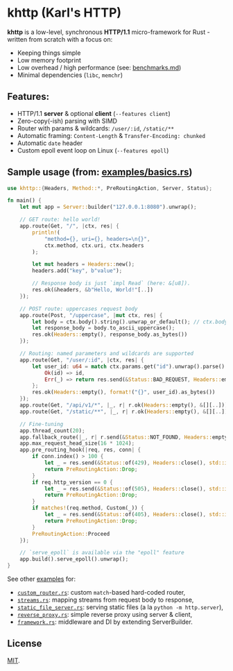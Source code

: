 # khttp (Karl's HTTP)

**khttp** is a low-level, synchronous **HTTP/1.1** micro-framework for Rust - written from scratch with a focus on:

* Keeping things simple
* Low memory footprint
* Low overhead / high performance (see: [benchmarks.md](./benchmarks.md))
* Minimal dependencies (`libc`, `memchr`)

## Features:

* HTTP/1.1 **server** & optional **client** (`--features client`)
* Zero-copy(-ish) parsing with SIMD
* Router with params & wildcards: `/user/:id`, `/static/**`
* Automatic framing: `Content-Length` & `Transfer-Encoding: chunked`
* Automatic `date` header
* Custom epoll event loop on Linux (`--features epoll`)

## Sample usage (from: [examples/basics.rs](./examples/basics.rs))

```rust
use khttp::{Headers, Method::*, PreRoutingAction, Server, Status};

fn main() {
    let mut app = Server::builder("127.0.0.1:8080").unwrap();

    // GET route: hello world!
    app.route(Get, "/", |ctx, res| {
        println!(
            "method={}, uri={}, headers=\n{}",
            ctx.method, ctx.uri, ctx.headers
        );

        let mut headers = Headers::new();
        headers.add("key", b"value");

        // Response body is just `impl Read` (here: &[u8]).
        res.ok(&headers, &b"Hello, World!"[..])
    });

    // POST route: uppercases request body
    app.route(Post, "/uppercase", |mut ctx, res| {
        let body = ctx.body().string().unwrap_or_default(); // ctx.body() is `impl Read`
        let response_body = body.to_ascii_uppercase();
        res.ok(Headers::empty(), response_body.as_bytes())
    });

    // Routing: named parameters and wildcards are supported
    app.route(Get, "/user/:id", |ctx, res| {
        let user_id: u64 = match ctx.params.get("id").unwrap().parse() {
            Ok(id) => id,
            Err(_) => return res.send(&Status::BAD_REQUEST, Headers::empty(), &[][..]),
        };
        res.ok(Headers::empty(), format!("{}", user_id).as_bytes())
    });
    app.route(Get, "/api/v1/*", |_, r| r.ok(Headers::empty(), &[][..]));
    app.route(Get, "/static/**", |_, r| r.ok(Headers::empty(), &[][..]));

    // Fine-tuning
    app.thread_count(20);
    app.fallback_route(|_, r| r.send(&Status::NOT_FOUND, Headers::empty(), &b"404"[..]));
    app.max_request_head_size(16 * 1024);
    app.pre_routing_hook(|req, res, conn| {
        if conn.index() > 100 {
            let _ = res.send(&Status::of(429), Headers::close(), std::io::empty());
            return PreRoutingAction::Drop;
        }
        if req.http_version == 0 {
            let _ = res.send(&Status::of(505), Headers::close(), std::io::empty());
            return PreRoutingAction::Drop;
        }
        if matches!(req.method, Custom(_)) {
            let _ = res.send(&Status::of(405), Headers::close(), std::io::empty());
            return PreRoutingAction::Drop;
        }
        PreRoutingAction::Proceed
    });

    // `serve_epoll` is available via the "epoll" feature
    app.build().serve_epoll().unwrap();
}
```

See other [examples](./examples) for:

* [`custom_router.rs`](./examples/custom_router.rs): custom `match`-based hard-coded router,
* [`streams.rs`](./examples/streams.rs): mapping streams from request body to response,
* [`static_file_server.rs`](./examples/static_file_server.rs): serving static files (a la `python -m http.server`),
* [`reverse_proxy.rs`](./examples/reverse_proxy.rs): simple reverse proxy using server & client,
* [`framework.rs`](./examples/framework.rs): middleware and DI by extending ServerBuilder.

## License

[MIT](LICENSE).
